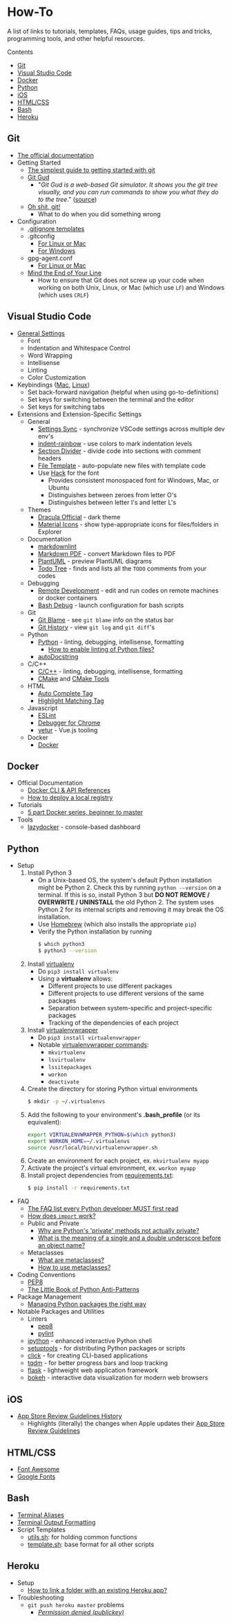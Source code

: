 # How-To

A list of links to tutorials, templates, FAQs, usage guides, tips and tricks, programming tools, and other helpful resources.

Contents

* [Git](#git)
* [Visual Studio Code](#visual-studio-code)
* [Docker](#docker)
* [Python](#python)
* [iOS](#ios)
* [HTML/CSS](#htmlcss)
* [Bash](#bash)
* [Heroku](#heroku)

## Git

* [The official documentation](https://git-scm.com/docs)
* Getting Started
    * [The simplest guide to getting started with git](http://rogerdudler.github.io/git-guide/)
    * [Git Gud](https://nic-hartley.github.io/git-gud/)
        * "*Git Gud is a web-based Git simulator. It shows you the git tree visually, and you can run commands to show you what they do to the tree*." ([source](https://dev.to/nichartley/git-gud-at-git-5d9k))
    * [Oh shit, git!](https://ohshitgit.com/)
        * What to do when you did something wrong
* Configuration
    * [.gitignore templates](https://github.com/github/gitignore)
    * .gitconfig
        * [For Linux or Mac](./settings/git/unix/config)
        * [For Windows](./settings/git/windows/config)
    * gpg-agent.conf
        * [For Linux or Mac](./settings/git/unix/gpg-agent.conf)
    * [Mind the End of Your Line](https://adaptivepatchwork.com/2012/03/01/mind-the-end-of-your-line/)
        * How to ensure that Git does not screw up your code when working on both Unix, Linux, or Mac (which use `LF`) and Windows (which uses `CRLF`)

## Visual Studio Code

* [General Settings](./settings/vscode/settings.json)
    * Font
    * Indentation and Whitespace Control
    * Word Wrapping
    * Intellisense
    * Linting
    * Color Customization
* Keybindings ([Mac](./settings/vscode/keybindings.mac.json), [Linux](./settings/vscode/keybindings.linux.json))
    * Set back-forward navigation (helpful when using go-to-definitions)
    * Set keys for switching between the terminal and the editor
    * Set keys for switching tabs
* Extensions and Extension-Specific Settings
    * General
        * [Settings Sync](https://marketplace.visualstudio.com/items?itemName=Shan.code-settings-sync) - synchronize VSCode settings across multiple dev env's
        * [indent-rainbow](https://marketplace.visualstudio.com/items?itemName=oderwat.indent-rainbow) - use colors to mark indentation levels
        * [Section Divider](https://marketplace.visualstudio.com/items?itemName=dinhani.divider) - divide code into sections with comment headers
        * [File Template](https://marketplace.visualstudio.com/items?itemName=RalfZhang.filetemplate) - auto-populate new files with template code
        * Use [Hack](https://github.com/source-foundry/Hack) for the font
            * Provides consistent monospaced font for Windows, Mac, or Ubuntu
            * Distinguishes between zeroes from letter O's
            * Distinguishes between letter I's and letter L's
    * Themes
        * [Dracula Official](https://marketplace.visualstudio.com/items?itemName=dracula-theme.theme-dracula) - dark theme
        * [Material Icons](https://marketplace.visualstudio.com/items?itemName=PKief.material-icon-theme) - show type-appropriate icons for files/folders in Explorer
    * Documentation
        * [markdownlint](https://marketplace.visualstudio.com/items?itemName=DavidAnson.vscode-markdownlint)
        * [Markdown PDF](https://marketplace.visualstudio.com/items?itemName=yzane.markdown-pdf) - convert Markdown files to PDF
        * [PlantUML](https://marketplace.visualstudio.com/items?itemName=jebbs.plantuml) - preview PlantUML diagrams
        * [Todo Tree](https://marketplace.visualstudio.com/items?itemName=Gruntfuggly.todo-tree) - finds and lists all the `TODO` comments from your codes
    * Debugging
        * [Remote Development](https://marketplace.visualstudio.com/items?itemName=ms-vscode-remote.vscode-remote-extensionpack) - edit and run codes on remote machines or docker containers
        * [Bash Debug](https://marketplace.visualstudio.com/items?itemName=rogalmic.bash-debug) - launch configuration for bash scripts
    * Git
        * [Git Blame](https://marketplace.visualstudio.com/items?itemName=waderyan.gitblame) - see `git blame` info on the status bar
        * [Git History](https://marketplace.visualstudio.com/items?itemName=donjayamanne.githistory) - view `git log` and `git diff`'s
    * Python
        * [Python](https://marketplace.visualstudio.com/items?itemName=ms-python.python) - linting, debugging, intellisense, formatting
            * [How to enable linting of Python files?](https://code.visualstudio.com/docs/python/linting)
        * [autoDocstring](https://marketplace.visualstudio.com/items?itemName=njpwerner.autodocstring)
    * C/C++
        * [C/C++](https://marketplace.visualstudio.com/items?itemName=ms-vscode.cpptools) - linting, debugging, intellisense, formatting
        * [CMake](https://marketplace.visualstudio.com/items?itemName=twxs.cmake) and [CMake Tools](https://marketplace.visualstudio.com/items?itemName=vector-of-bool.cmake-tools)
    * HTML
        * [Auto Complete Tag](https://marketplace.visualstudio.com/items?itemName=formulahendry.auto-complete-tag)
        * [Highlight Matching Tag](https://marketplace.visualstudio.com/items?itemName=vincaslt.highlight-matching-tag)
    * Javascript
        * [ESLint](https://marketplace.visualstudio.com/items?itemName=dbaeumer.vscode-eslint)
        * [Debugger for Chrome](https://marketplace.visualstudio.com/items?itemName=msjsdiag.debugger-for-chrome)
        * [vetur](https://marketplace.visualstudio.com/items?itemName=octref.vetur) - Vue.js tooling
    * Docker
        * [Docker](https://marketplace.visualstudio.com/items?itemName=PeterJausovec.vscode-docker)

## Docker

* Official Documentation
    * [Docker CLI & API References](https://docs.docker.com/reference/)
    * [How to deploy a local registry](https://docs.docker.com/registry/deploying/)
* Tutorials
    * [5 part Docker series, beginner to master](https://dev.to/softchris/5-part-docker-series-beginner-to-master-3m1b)
* Tools
    * [lazydocker](https://github.com/jesseduffield/lazydocker) - console-based dashboard

## Python

* Setup
    1. Install Python 3
        * On a Unix-based OS, the system's default Python installation might be Python 2. Check this by running `python --version` on a terminal. If this is so, install Python 3 but **DO NOT REMOVE / OVERWRITE / UNINSTALL** the old Python 2. The system uses Python 2 for its internal scripts and removing it may break the OS installation.
        * Use [Homebrew](https://docs.brew.sh/Homebrew-and-Python) (which also installs the appropriate `pip`)
        * Verify the Python installation by running
            ```bash
            $ which python3
            $ python3 --version

            ```
    1. Install [virtualenv](https://virtualenv.pypa.io/en/stable/)
        * Do `pip3 install virtualenv`
        * Using a **virtualenv** allows:
            * Different projects to use different packages
            * Different projects to use different versions of the same packages
            * Separation between system-specific and project-specific packages
            * Tracking of the dependencies of each project
    1. Install [virtualenvwrapper](http://virtualenvwrapper.readthedocs.io/en/latest/#)
        * Do `pip3 install virtualenvwrapper`
        * Notable [virtualenvwrapper commands](http://virtualenvwrapper.readthedocs.io/en/latest/command_ref.html):
            * `mkvirtualenv`
            * `lsvirtualenv`
            * `lssitepackages`
            * `workon`
            * `deactivate`
    1. Create the directory for storing Python virtual environments
        ```bash
        $ mkdir -p ~/.virtualenvs

        ```
    1. Add the following to your environment's **.bash_profile** (or its equivalent):
        ```bash
        export VIRTUALENVWRAPPER_PYTHON=$(which python3)
        export WORKON_HOME=~/.virtualenvs
        source /usr/local/bin/virtualenvwrapper.sh

        ```
    1. Create an environment for each project, ex. `mkvirtualenv myapp`
    1. Activate the project's virtual environment, ex. `workon myapp`
    1. Install project dependencies from [requirements.txt](./requirements.txt):
        ```bash
        $ pip install -r requirements.txt

        ```
* FAQ
    * [The FAQ list every Python developer MUST first read](https://docs.python.org/3/faq/programming.html)
    * [How does `import` work?](https://docs.python.org/3/tutorial/modules.html#the-module-search-path)
    * Public and Private
        * [Why are Python's 'private' methods not actually private?](https://stackoverflow.com/q/70528/2745495)
        * [What is the meaning of a single and a double underscore before an object name?](https://stackoverflow.com/q/1301346/2745495)
    * Metaclasses
        * [What are metaclasses?](https://stackoverflow.com/q/100003/2745495)
        * [How to use metaclasses?](https://realpython.com/python-metaclasses/)
* Coding Conventions
    * [PEP8](https://www.python.org/dev/peps/pep-0008/)
    * [The Little Book of Python Anti-Patterns](https://docs.quantifiedcode.com/python-anti-patterns/index.html)
* Package Management
    * [Managing Python packages the right way](https://opensource.com/article/19/4/managing-python-packages)
* Notable Packages and Utilities
    * Linters
        * [pep8](http://pep8.readthedocs.org/)
        * [pylint](https://www.pylint.org/)
    * [ipython](https://ipython.readthedocs.io/en/stable/index.html) - enhanced interactive Python shell
    * [setuptools](https://setuptools.readthedocs.io/en/latest/setuptools.html) - for distributing Python packages or scripts
    * [click](https://click.palletsprojects.com) - for creating CLI-based applications
    * [tqdm](https://tqdm.github.io/) - for better progress bars and loop tracking
    * [flask](https://flask.palletsprojects.com/) - lightweight web application framework
    * [bokeh](https://bokeh.pydata.org/en/latest/) - interactive data visualization for modern web browsers

## iOS

* [App Store Review Guidelines History](http://www.appstorereviewguidelineshistory.com/)
    * Highlights (literally) the changes when Apple updates their [App Store Review Guidelines](https://developer.apple.com/app-store/review/guidelines/)

## HTML/CSS

* [Font Awesome](https://fontawesome.com/?from=io)
* [Google Fonts](https://fonts.google.com/)

## Bash

* [Terminal Aliases](./settings/bash/bash_aliases)
* [Terminal Output Formatting](./settings/bash/bash_output)
* Script Templates
    * [utils.sh](./templates/utils.sh): for holding common functions
    * [template.sh](./templates/template.sh): base format for all other scripts

## Heroku

* Setup
    * [How to link a folder with an existing Heroku app?](https://stackoverflow.com/q/5129598/2745495)
* Troubleshooting
    * `git push heroku master` problems
        * [*Permission denied (publickey)*](https://stackoverflow.com/q/4269922/2745495)
